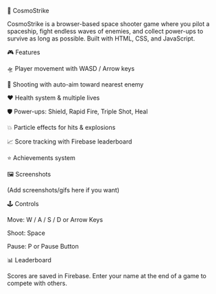 🚀 CosmoStrike

CosmoStrike is a browser-based space shooter game where you pilot a spaceship, fight endless waves of enemies, and collect power-ups to survive as long as possible. Built with HTML, CSS, and JavaScript.

🎮 Features

🛸 Player movement with WASD / Arrow keys

🔫 Shooting with auto-aim toward nearest enemy

❤️ Health system & multiple lives

🛡️ Power-ups: Shield, Rapid Fire, Triple Shot, Heal

💥 Particle effects for hits & explosions

📈 Score tracking with Firebase leaderboard

⭐ Achievements system

🖼️ Screenshots

(Add screenshots/gifs here if you want)

🕹️ Controls

Move: W / A / S / D or Arrow Keys

Shoot: Space

Pause: P or Pause Button

📊 Leaderboard

Scores are saved in Firebase. Enter your name at the end of a game to compete with others.
